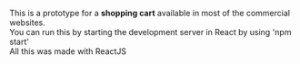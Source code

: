 This is a prototype for a <b>shopping cart</b> available in most of the commercial websites.<br>
You can run this by starting the development server in React by using 'npm start'<br>
All this was made with ReactJS
